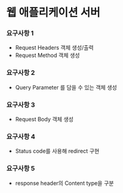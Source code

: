 # 웹 애플리케이션 서버

### 요구사항 1

- Request Headers 객체 생성/출력
- Request Method 객체 생성

### 요구사항 2

- Query Parameter 를 담을 수 있는 객체 생성

### 요구사항 3

- Request Body 객체 생성

### 요구사항 4

- Status code를 사용해 redirect 구현

### 요구사항 5

- response header의 Content type을 구분